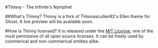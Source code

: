 #Thinny - The Infinite's Nymphet

##What's Thinny?
Thinny is a fork of THomascullen92's Ellen theme for Ghost.
A live preview will be available soon.

#How is Thinny licensed?
It is released under the [MIT License](http://opensource.org/licenses/mit-license.php), one of the most permissive of all open source licenses. It can be freely used by commerical and non-commerical entities alike.
